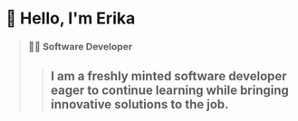 # :wave: Hello, I'm Erika 
> ### :woman_technologist: **Software Developer**  
>> ## I am a freshly minted software developer eager to continue learning while bringing innovative solutions to the job. 


